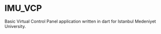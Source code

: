 # IMU_VCP
 Basic Virtual Control Panel application written in dart for Istanbul Medeniyet University.
